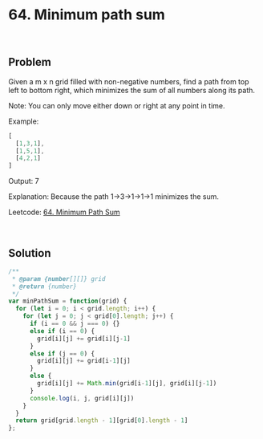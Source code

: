 # 64. Minimum path sum

&nbsp;

## Problem

Given a m x n grid filled with non-negative numbers, find a path from top left to bottom right, which minimizes the sum of all numbers along its path.

Note: You can only move either down or right at any point in time.

Example:

```js
[
  [1,3,1],
  [1,5,1],
  [4,2,1]
]
```
Output: 7

Explanation: Because the path 1→3→1→1→1 minimizes the sum.

Leetcode: [64. Minimum Path Sum](https://leetcode.com/problems/minimum-path-sum/submissions/)

&nbsp;

## Solution

```js
/**
 * @param {number[][]} grid
 * @return {number}
 */
var minPathSum = function(grid) {
  for (let i = 0; i < grid.length; i++) {
    for (let j = 0; j < grid[0].length; j++) {
      if (i == 0 && j === 0) {} 
      else if (i == 0) {
        grid[i][j] += grid[i][j-1]
      }
      else if (j == 0) {
        grid[i][j] += grid[i-1][j] 
      } 
      else {
        grid[i][j] += Math.min(grid[i-1][j], grid[i][j-1])
      }
      console.log(i, j, grid[i][j])
    }
  }
  return grid[grid.length - 1][grid[0].length - 1]
};
```